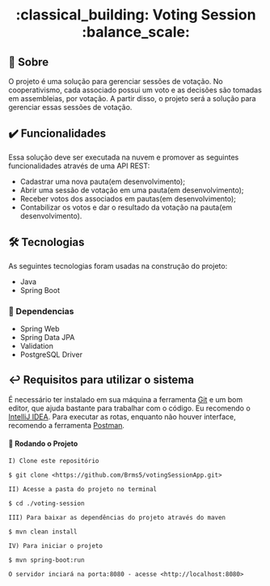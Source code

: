 <h1 align="center"> :classical_building: Voting Session :balance_scale:</h1>

## :notebook: Sobre

O projeto é uma solução para gerenciar sessões de votação. No cooperativismo, cada associado possui um voto e as decisões são tomadas em assembleias, por votação. A partir disso, o projeto será a solução para gerenciar essas sessões de votação.

## :heavy_check_mark: Funcionalidades

Essa solução deve ser executada na nuvem e promover as seguintes funcionalidades através de uma API REST:
- Cadastrar uma nova pauta(em desenvolvimento);
- Abrir uma sessão de votação em uma pauta(em desenvolvimento);
- Receber votos dos associados em pautas(em desenvolvimento);
- Contabilizar os votos e dar o resultado da votação na pauta(em desenvolvimento).

## :hammer_and_wrench: Tecnologias

As seguintes tecnologias foram usadas na construção do projeto:

- Java
- Spring Boot

### :scroll: Dependencias

- Spring Web
- Spring Data JPA
- Validation
- PostgreSQL Driver

## 	:leftwards_arrow_with_hook: Requisitos para utilizar o sistema

É necessário ter instalado em sua máquina a ferramenta [Git](https://git-scm.com/) e um bom editor, que ajuda bastante para trabalhar com o código. Eu recomendo o [IntelliJ IDEA](https://www.jetbrains.com/idea/).
Para executar as rotas, enquanto não houver interface, recomendo a ferramenta [Postman](https://www.postman.com/).

#### :checkered_flag: Rodando o Projeto

```
I) Clone este repositório

$ git clone <https://github.com/Brms5/votingSessionApp.git>

II) Acesse a pasta do projeto no terminal

$ cd ./voting-session

III) Para baixar as dependências do projeto através do maven

$ mvn clean install

IV) Para iniciar o projeto

$ mvn spring-boot:run

O servidor inciará na porta:8080 - acesse <http://localhost:8080>
```
